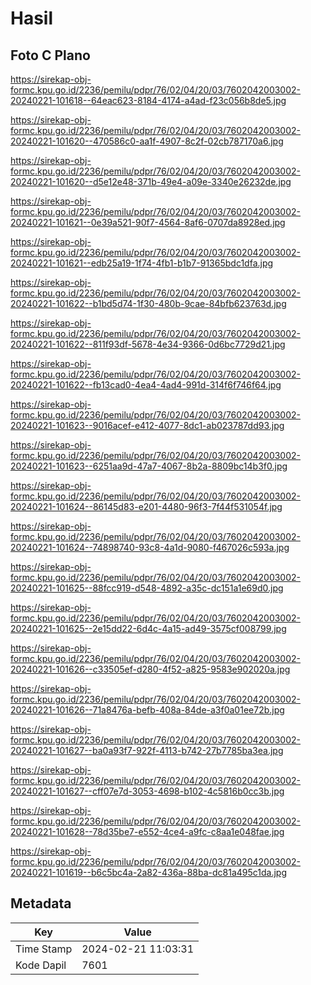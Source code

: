 # Hasil

## Foto C Plano

https://sirekap-obj-formc.kpu.go.id/2236/pemilu/pdpr/76/02/04/20/03/7602042003002-20240221-101618--64eac623-8184-4174-a4ad-f23c056b8de5.jpg

https://sirekap-obj-formc.kpu.go.id/2236/pemilu/pdpr/76/02/04/20/03/7602042003002-20240221-101620--470586c0-aa1f-4907-8c2f-02cb787170a6.jpg

https://sirekap-obj-formc.kpu.go.id/2236/pemilu/pdpr/76/02/04/20/03/7602042003002-20240221-101620--d5e12e48-371b-49e4-a09e-3340e26232de.jpg

https://sirekap-obj-formc.kpu.go.id/2236/pemilu/pdpr/76/02/04/20/03/7602042003002-20240221-101621--0e39a521-90f7-4564-8af6-0707da8928ed.jpg

https://sirekap-obj-formc.kpu.go.id/2236/pemilu/pdpr/76/02/04/20/03/7602042003002-20240221-101621--edb25a19-1f74-4fb1-b1b7-91365bdc1dfa.jpg

https://sirekap-obj-formc.kpu.go.id/2236/pemilu/pdpr/76/02/04/20/03/7602042003002-20240221-101622--b1bd5d74-1f30-480b-9cae-84bfb623763d.jpg

https://sirekap-obj-formc.kpu.go.id/2236/pemilu/pdpr/76/02/04/20/03/7602042003002-20240221-101622--811f93df-5678-4e34-9366-0d6bc7729d21.jpg

https://sirekap-obj-formc.kpu.go.id/2236/pemilu/pdpr/76/02/04/20/03/7602042003002-20240221-101622--fb13cad0-4ea4-4ad4-991d-314f6f746f64.jpg

https://sirekap-obj-formc.kpu.go.id/2236/pemilu/pdpr/76/02/04/20/03/7602042003002-20240221-101623--9016acef-e412-4077-8dc1-ab023787dd93.jpg

https://sirekap-obj-formc.kpu.go.id/2236/pemilu/pdpr/76/02/04/20/03/7602042003002-20240221-101623--6251aa9d-47a7-4067-8b2a-8809bc14b3f0.jpg

https://sirekap-obj-formc.kpu.go.id/2236/pemilu/pdpr/76/02/04/20/03/7602042003002-20240221-101624--86145d83-e201-4480-96f3-7f44f531054f.jpg

https://sirekap-obj-formc.kpu.go.id/2236/pemilu/pdpr/76/02/04/20/03/7602042003002-20240221-101624--74898740-93c8-4a1d-9080-f467026c593a.jpg

https://sirekap-obj-formc.kpu.go.id/2236/pemilu/pdpr/76/02/04/20/03/7602042003002-20240221-101625--88fcc919-d548-4892-a35c-dc151a1e69d0.jpg

https://sirekap-obj-formc.kpu.go.id/2236/pemilu/pdpr/76/02/04/20/03/7602042003002-20240221-101625--2e15dd22-6d4c-4a15-ad49-3575cf008799.jpg

https://sirekap-obj-formc.kpu.go.id/2236/pemilu/pdpr/76/02/04/20/03/7602042003002-20240221-101626--c33505ef-d280-4f52-a825-9583e902020a.jpg

https://sirekap-obj-formc.kpu.go.id/2236/pemilu/pdpr/76/02/04/20/03/7602042003002-20240221-101626--71a8476a-befb-408a-84de-a3f0a01ee72b.jpg

https://sirekap-obj-formc.kpu.go.id/2236/pemilu/pdpr/76/02/04/20/03/7602042003002-20240221-101627--ba0a93f7-922f-4113-b742-27b7785ba3ea.jpg

https://sirekap-obj-formc.kpu.go.id/2236/pemilu/pdpr/76/02/04/20/03/7602042003002-20240221-101627--cff07e7d-3053-4698-b102-4c5816b0cc3b.jpg

https://sirekap-obj-formc.kpu.go.id/2236/pemilu/pdpr/76/02/04/20/03/7602042003002-20240221-101628--78d35be7-e552-4ce4-a9fc-c8aa1e048fae.jpg

https://sirekap-obj-formc.kpu.go.id/2236/pemilu/pdpr/76/02/04/20/03/7602042003002-20240221-101619--b6c5bc4a-2a82-436a-88ba-dc81a495c1da.jpg


## Metadata

| Key        | Value               |
| ---------- | ------------------- |
| Time Stamp | 2024-02-21 11:03:31 |
| Kode Dapil | 7601                |



